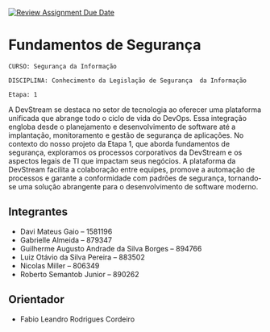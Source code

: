 [![Review Assignment Due Date](https://classroom.github.com/assets/deadline-readme-button-22041afd0340ce965d47ae6ef1cefeee28c7c493a6346c4f15d667ab976d596c.svg)](https://classroom.github.com/a/cR2-nQML)
# Fundamentos de Segurança

`CURSO: Segurança da Informação`

`DISCIPLINA: Conhecimento da Legislação de Segurança  da Informação`

`Etapa: 1`

A DevStream se destaca no setor de tecnologia ao oferecer uma plataforma unificada que abrange todo o ciclo de vida do DevOps. Essa integração engloba desde o planejamento e desenvolvimento de software até a implantação, monitoramento e gestão de segurança de aplicações. No contexto do nosso projeto da Etapa 1, que aborda fundamentos de segurança, exploramos os processos corporativos da DevStream e os aspectos legais de TI que impactam seus negócios. A plataforma da DevStream facilita a colaboração entre equipes, promove a automação de processos e garante a conformidade com padrões de segurança, tornando-se uma solução abrangente para o desenvolvimento de software moderno.

## Integrantes

* Davi Mateus Gaio – 1581196
* Gabrielle Almeida – 879347
* Guilherme Augusto Andrade da Silva Borges – 894766
* Luiz Otávio da Silva Pereira – 883502
* Nicolas Miller – 806349
* Roberto Semantob Junior – 890262

## Orientador

* Fabio Leandro Rodrigues Cordeiro


